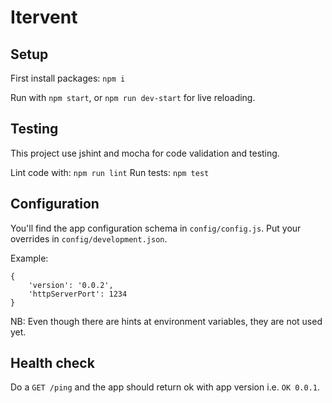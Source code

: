 # Itervent




## Setup

First install packages: `npm i`

Run with `npm start`, or `npm run dev-start` for live reloading.

## Testing

This project use jshint and mocha for code validation and testing.

Lint code with: `npm run lint`
Run tests: `npm test`


## Configuration

You'll find the app configuration schema in `config/config.js`.
Put your overrides in `config/development.json`.

Example:
```
{
    'version': '0.0.2',
    'httpServerPort': 1234
}
```

NB: Even though there are hints at environment variables, they are not used yet.

## Health check

Do a `GET /ping` and the app should return ok with app version i.e. `OK 0.0.1`.
